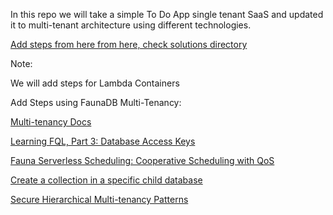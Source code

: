 In this repo we will take a simple To Do App single tenant SaaS and updated it to multi-tenant architecture using different technologies.

[Add steps from here from here, check solutions directory](https://github.com/aws-samples/aws-serverless-saas-layers)

Note:

We will add steps for Lambda Containers

Add Steps using FaunaDB Multi-Tenancy:

[Multi-tenancy Docs](https://docs.fauna.com/fauna/current/tutorials/multitenant.html)

[Learning FQL, Part 3: Database Access Keys](https://fauna.com/blog/learning-fql-part-3-database-access-keys)

[Fauna Serverless Scheduling: Cooperative Scheduling with QoS](https://fauna.com/blog/serverless-scheduling-with-qos-based-multi-tenancy)

[Create a collection in a specific child database](https://stackoverflow.com/questions/60840892/create-a-collection-in-a-specific-child-database)

[Secure Hierarchical Multi-tenancy Patterns](https://www.colabug.com/2018/0508/2864552/)
